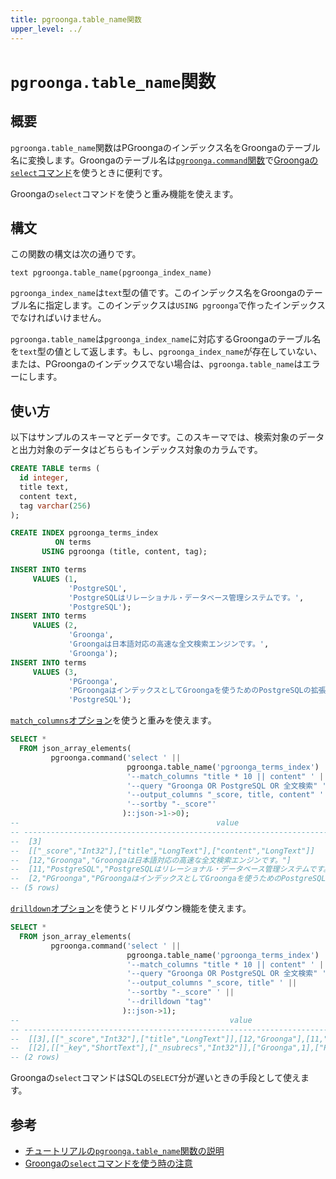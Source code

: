 ```yaml
---
title: pgroonga.table_name関数
upper_level: ../
---
```


# `pgroonga.table_name`関数

## 概要

`pgroonga.table_name`関数はPGroongaのインデックス名をGroongaのテーブル名に変換します。Groongaのテーブル名は[`pgroonga.command`関数](pgroonga-command.html)で[Groongaの`select`コマンド](http://groonga.org/ja/docs/reference/commands/select.html)を使うときに便利です。

Groongaの`select`コマンドを使うと重み機能を使えます。

## 構文

この関数の構文は次の通りです。

```text
text pgroonga.table_name(pgroonga_index_name)
```

`pgroonga_index_name`は`text`型の値です。このインデックス名をGroongaのテーブル名に指定します。このインデックスは`USING pgroonga`で作ったインデックスでなければいけません。

`pgroonga.table_name`は`pgroonga_index_name`に対応するGroongaのテーブル名を`text`型の値として返します。もし、`pgroonga_index_name`が存在していない、または、PGroongaのインデックスでない場合は、`pgroonga.table_name`はエラーにします。

## 使い方

以下はサンプルのスキーマとデータです。このスキーマでは、検索対象のデータと出力対象のデータはどちらもインデックス対象のカラムです。

```sql
CREATE TABLE terms (
  id integer,
  title text,
  content text,
  tag varchar(256)
);

CREATE INDEX pgroonga_terms_index
          ON terms
       USING pgroonga (title, content, tag);

INSERT INTO terms
     VALUES (1,
             'PostgreSQL',
             'PostgreSQLはリレーショナル・データベース管理システムです。',
             'PostgreSQL');
INSERT INTO terms
     VALUES (2,
             'Groonga',
             'Groongaは日本語対応の高速な全文検索エンジンです。',
             'Groonga');
INSERT INTO terms
     VALUES (3,
             'PGroonga',
             'PGroongaはインデックスとしてGroongaを使うためのPostgreSQLの拡張機能です。',
             'PostgreSQL');
```

[`match_columns`オプション](http://groonga.org/ja/docs/reference/commands/select.html#select-match-columns)を使うと重みを使えます。

```sql
SELECT *
  FROM json_array_elements(
         pgroonga.command('select ' ||
                          pgroonga.table_name('pgroonga_terms_index') || ' ' ||
                          '--match_columns "title * 10 || content" ' ||
                          '--query "Groonga OR PostgreSQL OR 全文検索" ' ||
                          '--output_columns "_score, title, content" ' ||
                          '--sortby "-_score"'
                         )::json->1->0);
--                                            value                                            
-- --------------------------------------------------------------------------------------------
--  [3]
--  [["_score","Int32"],["title","LongText"],["content","LongText"]]
--  [12,"Groonga","Groongaは日本語対応の高速な全文検索エンジンです。"]
--  [11,"PostgreSQL","PostgreSQLはリレーショナル・データベース管理システムです。"]
--  [2,"PGroonga","PGroongaはインデックスとしてGroongaを使うためのPostgreSQLの拡張機能です。"]
-- (5 rows)
```

[`drilldown`オプション](http://groonga.org/ja/docs/reference/commands/select.html#select-drilldown)を使うとドリルダウン機能を使えます。

```sql
SELECT *
  FROM json_array_elements(
         pgroonga.command('select ' ||
                          pgroonga.table_name('pgroonga_terms_index') || ' ' ||
                          '--match_columns "title * 10 || content" ' ||
                          '--query "Groonga OR PostgreSQL OR 全文検索" ' ||
                          '--output_columns "_score, title" ' ||
                          '--sortby "-_score" ' ||
                          '--drilldown "tag"'
                         )::json->1);
--                                               value                                              
-- -------------------------------------------------------------------------------------------------
--  [[3],[["_score","Int32"],["title","LongText"]],[12,"Groonga"],[11,"PostgreSQL"],[2,"PGroonga"]]
--  [[2],[["_key","ShortText"],["_nsubrecs","Int32"]],["Groonga",1],["PostgreSQL",2]]
-- (2 rows)
```

Groongaの`select`コマンドはSQLの`SELECT`分が遅いときの手段として使えます。

## 参考

  * [チュートリアルの`pgroonga.table_name`関数の説明](../../tutorial/#pgroonga-table-name)
  * [Groongaの`select`コマンドを使う時の注意](pgroonga-command.html#attention)
